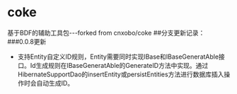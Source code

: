 # coke
基于BDF的辅助工具包---forked from cnxobo/coke
##分支更新记录：
###0.0.8更新
* 支持Entity自定义ID规则，Entity需要同时实现IBase和IBaseGeneratAble接口。Id生成规则在IBaseGeneratAble的GenerateID方法中实现。通过HibernateSupportDao的insertEntity或persistEntities方法进行数据库插入操作时会自动生成ID。
